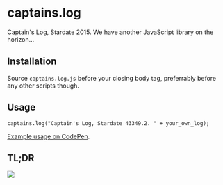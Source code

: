 # captains.log
Captain's Log, Stardate 2015. We have another JavaScript library on the horizon...

## Installation

Source `captains.log.js` before your closing body tag, preferrably before any other scripts though.

## Usage

```
captains.log("Captain's Log, Stardate 43349.2. " + your_own_log);
```

[Example usage on CodePen](http://codepen.io/nouveller/pen/zxgXVK).

## TL;DR

![](http://media0.giphy.com/media/48B6EFpE7GGLm/giphy.gif)
